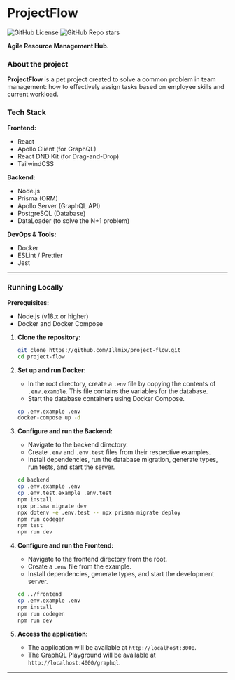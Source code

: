 # ProjectFlow

![GitHub License](https://img.shields.io/github/license/Illmix/project-flow)
![GitHub Repo stars](https://img.shields.io/github/stars/Illmix/project-flow?style=social)

**Agile Resource Management Hub.**
### About the project

**ProjectFlow** is a pet project created to solve a common problem in team management: how to effectively assign tasks based on employee skills and current workload.

### Tech Stack

**Frontend:**
* React
* Apollo Client (for GraphQL)
* React DND Kit (for Drag-and-Drop)
* TailwindCSS

**Backend:**
* Node.js
* Prisma (ORM)
* Apollo Server (GraphQL API)
* PostgreSQL (Database)
* DataLoader (to solve the N+1 problem)

**DevOps & Tools:**
* Docker
* ESLint / Prettier
* Jest
---

### Running Locally

**Prerequisites:**
* Node.js (v18.x or higher)
* Docker and Docker Compose

1.  **Clone the repository:**
    ```bash
    git clone https://github.com/Illmix/project-flow.git
    cd project-flow
    ```

2.  **Set up and run Docker:**
    * In the root directory, create a `.env` file by copying the contents of `.env.example`. This file contains the variables for the database.
    * Start the database containers using Docker Compose.
    ```bash
    cp .env.example .env
    docker-compose up -d
    ```

3.  **Configure and run the Backend:**
    * Navigate to the backend directory.
    * Create `.env` and `.env.test` files from their respective examples.
    * Install dependencies, run the database migration, generate types, run tests, and start the server.
    ```bash
    cd backend
    cp .env.example .env
    cp .env.test.example .env.test
    npm install
    npx prisma migrate dev
    npx dotenv -e .env.test -- npx prisma migrate deploy
    npm run codegen
    npm test
    npm run dev
    ```

4.  **Configure and run the Frontend:**
    * Navigate to the frontend directory from the root.
    * Create a `.env` file from the example.
    * Install dependencies, generate types, and start the development server.
    ```bash
    cd ../frontend
    cp .env.example .env
    npm install
    npm run codegen
    npm run dev
    ```

5.  **Access the application:**
    * The application will be available at `http://localhost:3000`.
    * The GraphQL Playground will be available at `http://localhost:4000/graphql`.

---
